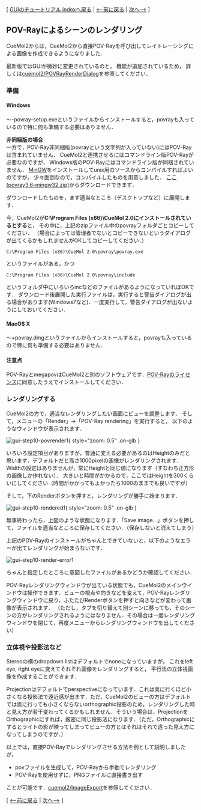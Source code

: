 [ [GUIのチュートリアル indexへ戻る](../../../Documents/GUIのチュートリアル(CueMol2)/) |
[&lt;--前に戻る](../../../Documents/GUIのチュートリアル(CueMol2)/Step9) |
[次へ--&gt;](../../../Documents/GUIのチュートリアル(CueMol2)/Step12) ]

## POV-Rayによるシーンのレンダリング
CueMol2からは，CueMol2から直接POV-Rayを呼び出してレイトレーシングによる画像を作成できるようになりました．

最新版ではGUIが微妙に変更されているのと，
機能が追加されているため，
詳しくは[cuemol2/POVRayRenderDialog](../../../cuemol2/POVRayRenderDialog)を参照してください．


### 準備
#### Windows
〜-povray-setup.exeというファイルからインストールすると，povrayも入っているので特に何も準備する必要はありません．

**非同梱版の場合**<br/>
一方で，POV-Ray非同梱版(povrayという文字列が入っていない)にはPOV-Rayは含まれていません．
CueMol2と連携させるにはコマンドライン版POV-Rayが必要なのですが，
Windows版のPOV-Rayにはコマンドライン版が同梱されていません．
[MinGW](http://www.mingw.org/)をインストールしてunix用のソースからコンパイルすればよいのですが，
少々面倒なので，コンパイルしたものを用意しました．
[ここ(povray3.6-mingw32.zip)](http://sourceforge.net/projects/cuemol/files/cuemol2/win32/povray3.6-mingw32.zip/download)からダウンロードできます．

ダウンロードしたものを，まず適当なところ（デスクトップなど）に展開します．

今，CueMol2が**C:\Program Files (x86)\CueMol 2.0にインストールされているとする**と，
その中に，上記のzipファイル中のpovrayフォルダごとコピーしてください．
（場合によっては管理者でないとコピーできないというダイアログが出てくるかもしれませんがOKしてコピーしてください．）
```
C:\Program Files (x86)\CueMol 2.0\povray\povray.exe
```
というファイルがある，かつ
```
C:\Program Files (x86)\CueMol 2.0\povray\include
```
というフォルダ中にいろいろincなどのファイルがあるようになっていればOKです．
ダウンロード後展開した実行ファイルは，実行すると警告ダイアログが出る場合があります(Windows7など)．一度実行して，警告ダイアログが出ないようにしておいてください．

#### MacOS X
〜+povray.dmgというファイルからインストールすると，povrayも入っているので特に何も準備する必要はありません．

#### 注意点
POV-RayとmegapovはCueMol2と別のソフトウェアです．[POV-Rayのライセンス](http://www.povray.org/povlegal.html)に同意したうえでインストールしてください．

### レンダリングする
CueMol2の方で，適当なレンダリングしたい画面にビューを調整します．
そして，メニューの「Render」→「POV-Ray rendering」を実行すると，
以下のようなウィンドウが表示されます．

![gui-step10-povrender1](../../../assets/images/Documents/GUIのチュートリアル(CueMol2)/Step10/gui-step10-povrender1.png){ style="zoom: 0.5" .on-glb }

いろいろ設定項目がありますが，普通に変える必要があるのはHeightのみだと思います．デフォルトだと高さ1000pixelの画像がレンダリングされます．Widthの設定はありませんが，常にHeightと同じ値になります（すなわち正方形の画像しか作れない）．
大きいと時間がかかるので，ここではHeightを300くらいにしてください（時間がかかってもよかったら1000のままでも良いですが）

そして，下のRenderボタンを押すと，レンダリングが勝手に始まります．

![gui-step10-rendered1](../../../assets/images/Documents/GUIのチュートリアル(CueMol2)/Step10/gui-step10-rendered1.png){ style="zoom: 0.5" .on-glb }

無事終わったら，上図のような状態になります．「Save image...」ボタンを押して，ファイルを適当なところに保存してください．（保存しないと消えてしまう）

上記のPOV-Rayのインストールがちゃんとできていないと，以下のようなエラーが出てレンダリングが始まらないです．

![gui-step10-render-error1](../../../assets/images/Documents/GUIのチュートリアル(CueMol2)/Step10/gui-step10-render-error1.png)

ちゃんと指定したところに意図したファイルがあるかどうか確認してください．

POV-Rayレンダリングウィンドウが出ている状態でも，CueMol2のメインウインドウは操作できます．ビューの視点や向きなどを変えて，POV-Rayレンダリングウィンドウに戻り，ふたたびRenderボタンを押すと向きなどが変わって画像が表示されます．
（ただし，タブを切り替えて別シーンに移っても，そのシーンの方がレンダリングされるようにはなりません．その場合は一度レンダリングウィンドウを閉じて，再度メニューからレンダリングウィンドウを出してください）

### 立体視や投影法など
Stereoの横のdropdown listはデフォルトでnoneになっていますが，
これをleft eye, right eyeに変えてそれぞれ画像をレンダリングすると，
平行法の立体視画像を作成することができます．

Projectionはデフォルトでperspectiveになっています．これは奥に行くほど小さくなる投影法で遠近感が出ます．ただ，CueMol2のビューの方はデフォルトでは奥に行っても小さくならないorthographic投影のため，レンダリングした時と見え方が若干変わってくるかもしれません．そういう場合は，ProjectionをOrthographicにすれば，厳密に同じ投影法になります．（ただ，Orthographicにするとライトの影が映ってしまってビューの方とはそれはそれで違った見え方になってしまうのですが．）

以上では，直接POV-Rayでレンダリングさせる方法を例として説明しましたが，

*  povファイルを生成して，POV-Rayから手動でレンダリング
*  POV-Rayを使用せずに，PNGファイルに直接書き出す

ことが可能です．[cuemol2/ImageExport](../../../cuemol2/ImageExport)を参照してください．

[ [&lt;--前に戻る](../../../Documents/GUIのチュートリアル(CueMol2)/Step9) |
[次へ--&gt;](../../../Documents/GUIのチュートリアル(CueMol2)/Step12) ]